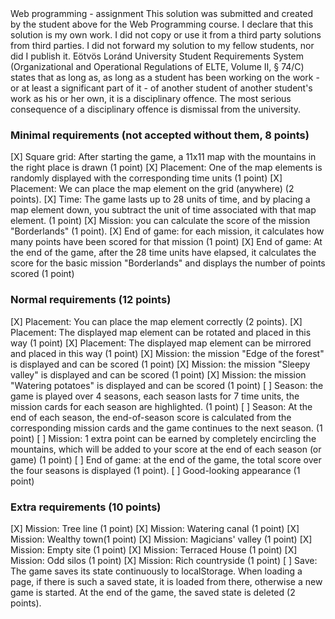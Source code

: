 <Neptun code>
Web programming - assignment
This solution was submitted and created by the student above for the Web Programming course.
I declare that this solution is my own work. I did not copy or use it from a third party
solutions from third parties. I did not forward my solution to my fellow students, nor did I publish it.
Eötvös Loránd University Student Requirements System
(Organizational and Operational Regulations of ELTE, Volume II, § 74/C) states that as long as,
as long as a student has been working on the work - or at least a significant part of it - of another student
of another student's work as his or her own, it is a disciplinary offence.
The most serious consequence of a disciplinary offence is dismissal from the university.

### Minimal requirements (not accepted without them, 8 points)
[X] Square grid: After starting the game, a 11x11 map with the mountains in the right place is drawn (1 point)
[X] Placement: One of the map elements is randomly displayed with the corresponding time units (1 point)
[X] Placement: We can place the map element on the grid (anywhere) (2 points).
[X] Time: The game lasts up to 28 units of time, and by placing a map element down, you subtract the unit of time associated with that map element. (1 point)
[X] Mission: you can calculate the score of the mission "Borderlands" (1 point).
[X] End of game: for each mission, it calculates how many points have been scored for that mission (1 point)
[X] End of game: At the end of the game, after the 28 time units have elapsed, it calculates the score for the basic mission "Borderlands" and displays the number of points scored (1 point)

### Normal requirements (12 points)
[X] Placement: You can place the map element correctly (2 points).
[X] Placement: The displayed map element can be rotated and placed in this way (1 point)
[X] Placement: The displayed map element can be mirrored and placed in this way (1 point)
[X] Mission: the mission "Edge of the forest" is displayed and can be scored (1 point)
[X] Mission: the mission "Sleepy valley" is displayed and can be scored (1 point)
[X] Mission: the mission "Watering potatoes" is displayed and can be scored (1 point)
[ ] Season: the game is played over 4 seasons, each season lasts for 7 time units, the mission cards for each season are highlighted. (1 point)
[ ] Season: At the end of each season, the end-of-season score is calculated from the corresponding mission cards and the game continues to the next season. (1 point)
[ ] Mission: 1 extra point can be earned by completely encircling the mountains, which will be added to your score at the end of each season (or game) (1 point)
[ ] End of game: at the end of the game, the total score over the four seasons is displayed (1 point).
[ ] Good-looking appearance (1 point)

### Extra requirements (10 points)
[X] Mission: Tree line (1 point)
[X] Mission: Watering canal (1 point)
[X] Mission: Wealthy town(1 point)
[X] Mission: Magicians' valley (1 point)
[X] Mission: Empty site (1 point)
[X] Mission: Terraced House (1 point)
[X] Mission: Odd silos (1 point)
[X] Mission: Rich countryside (1 point)
[ ] Save: The game saves its state continuously to localStorage. When loading a page, if there is such a saved state, it is loaded from there, otherwise a new game is started. At the end of the game, the saved state is deleted (2 points).